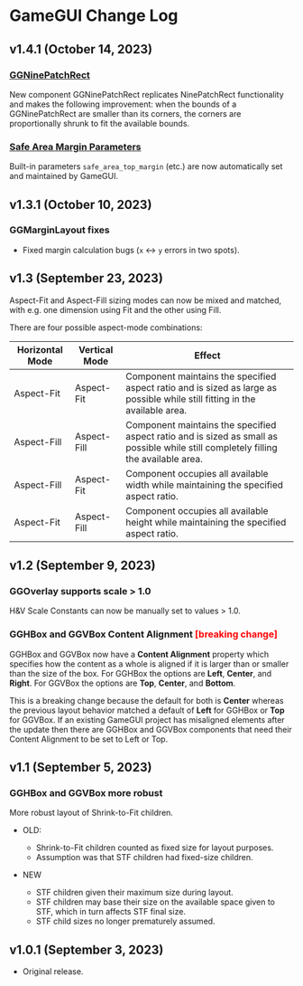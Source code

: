 # GameGUI Change Log

## v1.4.1 (October 14, 2023)

### [GGNinePatchRect](README.md#GGNinePatchRect)
New component GGNinePatchRect replicates NinePatchRect functionality and makes the following improvement: when the bounds of a GGNinePatchRect are smaller than its corners, the corners are proportionally shrunk to fit the available bounds.

### [Safe Area Margin Parameters](README.md#Built-In-Parameters)
Built-in parameters `safe_area_top_margin` (etc.) are now automatically set and maintained by GameGUI.

## v1.3.1 (October 10, 2023)
### GGMarginLayout fixes
- Fixed margin calculation bugs (`x` <-> `y` errors in two spots).

## v1.3 (September 23, 2023)
Aspect-Fit and Aspect-Fill sizing modes can now be mixed and matched, with e.g. one dimension using Fit and the other using Fill.

There are four possible aspect-mode combinations:

Horizontal Mode | Vertical Mode | Effect
----------------|---------------|-------
Aspect-Fit      | Aspect-Fit    | Component maintains the specified aspect ratio and is sized as large as possible while still fitting in the available area.
Aspect-Fill     | Aspect-Fill   | Component maintains the specified aspect ratio and is sized as small as possible while still completely filling the available area.
Aspect-Fill     | Aspect-Fit    | Component occupies all available width while maintaining the specified aspect ratio.
Aspect-Fit      | Aspect-Fill   | Component occupies all available height while maintaining the specified aspect ratio.

## v1.2 (September 9, 2023)

### GGOverlay supports scale > 1.0

H&V Scale Constants can now be manually set to values > 1.0.

### GGHBox and GGVBox Content Alignment <font color=red>[breaking change]</font>

GGHBox and GGVBox now have a **Content Alignment** property which specifies how the content as a whole is aligned
if it is larger than or smaller than the size of the box. For GGHBox the options are **Left**, **Center**, and **Right**.
For GGVBox the options are **Top**, **Center**, and **Bottom**.

This is a breaking change because the default for both is **Center** whereas the previous layout behavior matched
a default of **Left** for GGHBox or **Top** for GGVBox. If an existing GameGUI project has misaligned elements
after the update then there are GGHBox and GGVBox components that need their Content Alignment to be set to Left or Top.

## v1.1 (September 5, 2023)

### GGHBox and GGVBox more robust

More robust layout of Shrink-to-Fit children.

- OLD:
    - Shrink-to-Fit children counted as fixed size for layout purposes.
    - Assumption was that STF children had fixed-size children.

- NEW
    - STF children given their maximum size during layout.
    - STF children may base their size on the available space given to STF, which in turn affects STF final size.
    - STF child sizes no longer prematurely assumed.

## v1.0.1 (September 3, 2023)
- Original release.
